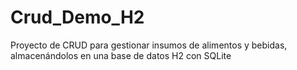 # Crud_Demo_H2
Proyecto de CRUD para gestionar insumos de alimentos y bebidas, almacenándolos en una base de datos H2 con SQLite
